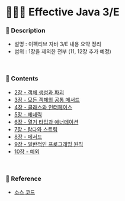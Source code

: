 # ****👨🏻‍💻**** Effective Java 3/E

### 🥇 Description

- 설명 : 이펙티브 자바 3/E 내용 요약 정리
- 범위 : 1장을 제외한 전부 (11, 12장 추가 예정)

<br>

### 🥈 Contents

- [2장 - 객체 생성과 파괴](https://github.com/swa07016/Effective-Java-Summary/blob/master/2%EC%9E%A5%20-%20%EA%B0%9D%EC%B2%B4%20%EC%83%9D%EC%84%B1%EA%B3%BC%20%ED%8C%8C%EA%B4%B4.md)
- [3장 - 모든 객체의 공통 메서드](https://github.com/swa07016/Effective-Java-Summary/blob/master/3%EC%9E%A5%20-%20%EB%AA%A8%EB%93%A0%20%EA%B0%9D%EC%B2%B4%EC%9D%98%20%EA%B3%B5%ED%86%B5%20%EB%A9%94%EC%84%9C%EB%93%9C.md)
- [4장 - 클래스와 인터페이스](https://github.com/swa07016/Effective-Java-Summary/blob/master/4%EC%9E%A5%20-%20%ED%81%B4%EB%9E%98%EC%8A%A4%EC%99%80%20%EC%9D%B8%ED%84%B0%ED%8E%98%EC%9D%B4%EC%8A%A4.md)
- [5장 - 제네릭](https://github.com/swa07016/Effective-Java-Summary/blob/master/5%EC%9E%A5%20-%20%EC%A0%9C%EB%84%A4%EB%A6%AD.md)
- [6장 - 열거 타입과 애너테이션](https://github.com/swa07016/Effective-Java-Summary/blob/master/6%EC%9E%A5%20-%20%EC%97%B4%EA%B1%B0%20%ED%83%80%EC%9E%85%EA%B3%BC%20%EC%95%A0%EB%84%88%ED%85%8C%EC%9D%B4%EC%85%98.md)
- [7장 - 람다와 스트림](https://github.com/swa07016/Effective-Java-Summary/blob/master/7%EC%9E%A5%20-%20%EB%9E%8C%EB%8B%A4%EC%99%80%20%EC%8A%A4%ED%8A%B8%EB%A6%BC.md)
- [8장 - 메서드](https://github.com/swa07016/Effective-Java-Summary/blob/master/8%EC%9E%A5%20-%20%EB%A9%94%EC%84%9C%EB%93%9C.md)
- [9장 - 일반적인 프로그래밍 원칙](https://github.com/swa07016/Effective-Java-Summary/blob/master/9%EC%9E%A5%20-%20%EC%9D%BC%EB%B0%98%EC%A0%81%EC%9D%B8%20%ED%94%84%EB%A1%9C%EA%B7%B8%EB%9E%98%EB%B0%8D%20%EC%9B%90%EC%B9%99.md)
- [10장 - 예외](https://github.com/swa07016/Effective-Java-Summary/blob/master/10%EC%9E%A5%20-%20%EC%98%88%EC%99%B8.md)
<br>

### 🥉 Reference

- [소스 코드](https://github.com/WegraLee/effective-java-3e-source-code)
